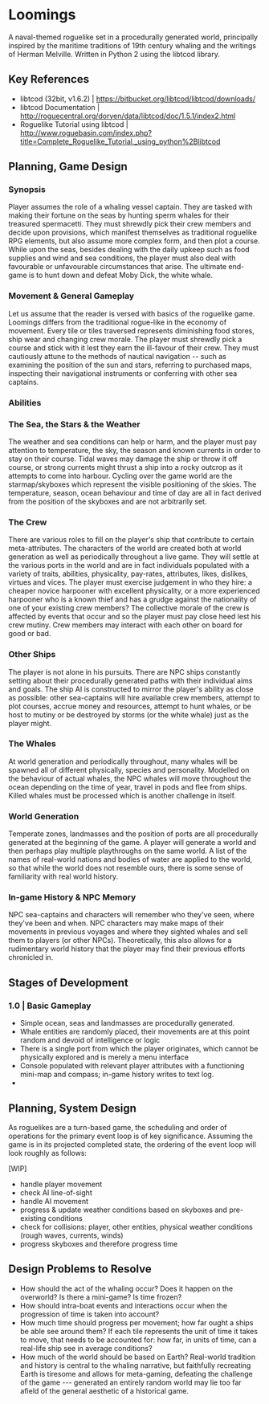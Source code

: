 # Loomings
A naval-themed roguelike set in a procedurally generated world, principally inspired by the maritime traditions of 19th century whaling and the writings of Herman Melville. Written in Python 2 using the libtcod library.

## Key References
- libtcod (32bit, v1.6.2) | https://bitbucket.org/libtcod/libtcod/downloads/
- libtcod Documentation | http://roguecentral.org/doryen/data/libtcod/doc/1.5.1/index2.html
- Roguelike Tutorial using libtcod | http://www.roguebasin.com/index.php?title=Complete_Roguelike_Tutorial,_using_python%2Blibtcod

## Planning, Game Design
### Synopsis
Player assumes the role of a whaling vessel captain. They are tasked with making their fortune on the seas by hunting sperm whales for their treasured spermacetti. They must shrewdly pick their crew members and decide upon provisions, which manifest themselves as traditional roguelike RPG elements, but also assume more complex form, and then plot a course. While upon the seas, besides dealing with the daily upkeep such as food supplies and wind and sea conditions, the player must also deal with favourable or unfavourable circumstances that arise. The ultimate end-game is to hunt down and defeat Moby Dick, the white whale. 


### Movement & General Gameplay
Let us assume that the reader is versed with basics of the roguelike game. Loomings differs from the traditional rogue-like in the economy of movement. Every tile or tiles traversed represents diminishing food stores, ship wear and changing crew morale. The player must shrewdly pick a course and stick with it lest they earn the ill-favour of their crew. They must cautiously attune to the methods of nautical navigation -- such as examining the position of the sun and stars, referring to purchased maps, inspecting their navigational instruments or conferring with other sea captains.

### Abilities

### The Sea, the Stars & the Weather
The weather and sea conditions can help or harm, and the player must pay attention to temperature, the sky, the season and known currents in order to stay on their course. Tidal waves may damage the ship or throw it off course, or strong currents might thrust a ship into a rocky outcrop as it attempts to come into harbour. Cycling over the game world are the starmap/skyboxes which represent the visible positioning of the skies. The temperature, season, ocean behaviour and time of day are all in fact derived from the position of the skyboxes and are not arbitrarily set. 

### The Crew
There are various roles to fill on the player's ship that contribute to certain meta-attributes. The characters of the world are created both at world generation as well as periodically throughout a live game. They will settle at the various ports in the world and are in fact individuals populated with a variety of traits, abilities, physicality, pay-rates, attributes, likes, dislikes, virtues and vices. The player must exercise judgement in who they hire: a cheaper novice harpooner with excellent physicality, or a more experienced harpooner who is a known thief and has a grudge against the nationality of one of your existing crew members? The collective morale of the crew is affected by events that occur and so the player must pay close heed lest his crew mutiny. Crew members may interact with each other on board for good or bad. 

### Other Ships
The player is not alone in his pursuits. There are NPC ships constantly setting about their procedurally generated paths with their individual aims and goals. The ship AI is constructed to mirror the player's ability as close as possible: other sea-captains will hire available crew members, attempt to plot courses, accrue money and resources, attempt to hunt whales, or be host to mutiny or be destroyed by storms (or the white whale) just as the player might. 

### The Whales
At world generation and periodically throughout, many whales will be spawned all of different physically, species and personality. Modelled on the behaviour of actual whales, the NPC whales will move throughout the ocean depending on the time of year, travel in pods and flee from ships. Killed whales must be processed which is another challenge in itself. 

### World Generation
Temperate zones, landmasses and the position of ports are all procedurally generated at the beginning of the game. A player will generate a world and then perhaps play multiple playthroughs on the same world. A list of the names of real-world nations and bodies of water are applied to the world, so that while the world does not resemble ours, there is some sense of familiarity with real world history.

### In-game History & NPC Memory
NPC sea-captains and characters will remember who they've seen, where they've been and when. NPC characters may make maps of their movements in previous voyages and where they sighted whales and sell them to players (or other NPCs). Theoretically, this also allows for a rudimentary world history that the player may find their previous efforts chronicled in. 

## Stages of Development
### 1.0 | Basic Gameplay 
- Simple ocean, seas and landmasses are procedurally generated.
- Whale entities are randomly placed, their movements are at this point random and devoid of intelligence or logic
- There is a single port from which the player originates, which cannot be physically explored and is merely a menu interface
- Console populated with relevant player attributes with a functioning mini-map and compass; in-game history writes to text log.
- 

## Planning, System Design
As roguelikes are a turn-based game, the scheduling and order of operations for the primary event loop is of key significance. Assuming the game is in its projected completed state, the ordering of the event loop will look roughly as follows:

[WIP]

- handle player movement
- check AI line-of-sight
- handle AI movement
- progress & update weather conditions based on skyboxes and pre-existing conditions
- check for collisions: player, other entities, physical weather conditions (rough waves, currents, winds)
- progress skyboxes and therefore progress time

## Design Problems to Resolve
- How should the act of the whaling occur? Does it happen on the overworld? Is there a mini-game? Is time frozen?
- How should intra-boat events and interactions occur when the progression of time is taken into account?
- How much time should progress per movement; how far ought a ships be able see around them? If each tile represents the unit of time it takes to move, that needs to be accounted for: how far, in units of time, can a real-life ship see in average conditions?
- How much of the world should be based on Earth? Real-world tradition and history is central to the whaling narrative, but faithfully recreating Earth is tiresome and allows for meta-gaming, defeating the challenge of the game --- generated an entirely random world may lie too far afield of the general aesthetic of a historical game. 
